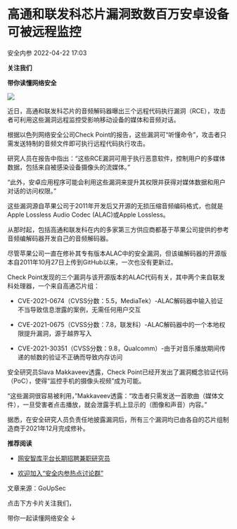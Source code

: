 #  高通和联发科芯片漏洞致数百万安卓设备可被远程监控   
 安全内参   2022-04-22 17:03  
  
**关注我们**  
  
  
**带你读懂网络安全**  
  
  
![](https://mmbiz.qpic.cn/mmbiz_png/INYsicz2qhvatjoQe6kbC20kOxDWkK9JicGQlI41GEBESXaYpDl5fe3GFia5QhlRK7dKIuBOc18icYTiaQTEbydsyhw/640?wx_fmt=png "")  
  
  
近日，高通和联发科芯片的音频解码器曝出三个远程代码执行漏洞（RCE），攻击者可利用这些漏洞远程监控受影响移动设备的媒体和音频对话。  
  
  
根据以色列网络安全公司Check Point的报告，这些漏洞可“听懂命令”，攻击者只需发送特制的音频文件即可执行远程代码执行攻击。  
  
  
研究人员在报告中指出：“这些RCE漏洞可用于执行恶意软件，控制用户的多媒体数据，包括来自被感染设备摄像头的流媒体。”  
  
  
“此外，安卓应用程序可能会利用这些漏洞来提升其权限并获得对媒体数据和用户对话的访问权限。”  
  
  
这些漏洞源自苹果公司于2011年开发后又开源的无损压缩音频编码格式，也就是Apple Lossless Audio Codec (ALAC)或Apple Lossless。  
  
  
从那时起，包括高通和联发科在内的多家第三方供应商都基于苹果公司提供的参考音频编解码器开发自己的音频解码器。  
  
  
尽管苹果公司一直在修补其专有版本ALAC中的安全漏洞，但该编解码器的开源版本自2011年10月27日上传到GitHub以来，一次也没有更新过。  
  
  
Check Point发现的三个漏洞与该开源版本的ALAC代码有关，其中两个来自联发科处理器，一个来自高通芯片组：  
  
- CVE-2021-0674（CVSS分数：5.5，MediaTek）-ALAC解码器中输入验证不当导致信息泄露的案例，无需任何用户交互  
  
- CVE-2021-0675（CVSS分数：7.8，联发科）-ALAC解码器中的一个本地权限提升漏洞，源于越界写入  
  
- CVE-2021-30351（CVSS分数：9.8，Qualcomm）-由于对音乐播放期间传递的帧数的验证不正确而导致内存访问  
  
安全研究员Slava Makkaveev透露，Check Point已经开发出了漏洞概念验证代码（PoC），使得“监控手机的摄像头视频”成为可能。  
  
  
“这些漏洞很容易被利用，”Makkaveev透露：“攻击者只需发送一首歌曲（媒体文件），一旦受害者点击播放，就会泄露手机上显示的（图像和声音）内容。”  
  
  
据悉，在安全研究人员负责任地披露漏洞后，所有三个漏洞均已由各自的芯片组制造商于2021年12月完成修补。  
  
  
  
  
**推荐阅读**  
- [网安智库平台长期招聘兼职研究员](http://mp.weixin.qq.com/s?__biz=MzI4NDY2MDMwMw==&mid=2247499450&idx=2&sn=2da3ca2e0b4d4f9f56ea7f7579afc378&chksm=ebfab99adc8d308c3ba6e7a74bd41beadf39f1b0e38a39f7235db4c305c06caa49ff63a0cc1d&scene=21#wechat_redirect)  
  
  
- [欢迎加入“安全内参热点讨论群”](https://mp.weixin.qq.com/s?__biz=MzI4NDY2MDMwMw==&mid=2247501251&idx=1&sn=8b6ebecbe80c1c72317948494f87b489&chksm=ebfa82e3dc8d0bf595d039e75b446e14ab96bf63cf8ffc5d553b58248dde3424fb18e6947440&token=525430415&lang=zh_CN&scene=21#wechat_redirect)  
  
  
  
  
  
  
文章来源：GoUpSec  
  
  
点击下方卡片关注我们，  
  
带你一起读懂网络安全 ↓  
  
  
  
